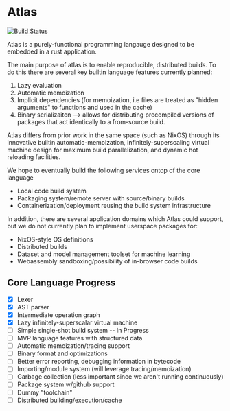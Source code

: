 # Atlas

[![Build Status](https://github.com/atlas-language/atlas-core/actions/workflows/rust.yml/badge.svg)](https://github.com/atlas-language/atlas-core/actions/workflows/rust.yml)


Atlas is a purely-functional programming langauge designed to be embedded in a rust application.

The main purpose of atlas is to enable reproducible, distributed builds. To do this there are several key builtin language features currently planned:
  1) Lazy evaluation
  2) Automatic memoization
  3) Implicit dependencies (for memoization, i.e files are treated as "hidden arguments" to functions and used in the cache)
  4) Binary serializaiton 
      --> allows for distributing precompiled versions of packages that act identically to a from-source build.

Atlas differs from prior work in the same space (such as NixOS) through its innovative builtin automatic-memoization, infinitely-superscaling virtual machine design for maximum build parallelization, and dynamic hot reloading facilities.

We hope to eventually build the following services ontop of the core language
 - Local code build system
 - Packaging system/remote server with source/binary builds
 - Containerization/deployment reusing the build system infrastructure

In addition, there are several application domains which Atlas could support, but we do not currently plan to implement userspace packages for: 
 - NixOS-style OS definitions
 - Distributed builds
 - Dataset and model management toolset for machine learning
 - Webassembly sandboxing/possibility of in-browser code builds

## Core Language Progress
- [x] Lexer
- [x] AST parser
- [x] Intermediate operation graph
- [x] Lazy infinitely-superscalar virtual machine
- [ ] Simple single-shot build system -- In Progress
- [ ] MVP language features with structured data
- [ ] Automatic memoization/tracing support
- [ ] Binary format and optimizations
- [ ] Better error reporting, debugging information in bytecode
- [ ] Importing/module system (will leverage tracing/memoization)
- [ ] Garbage collection (less important since we aren't running continuously)
- [ ] Package system w/github support
- [ ] Dummy "toolchain"
- [ ] Distributed building/execution/cache
